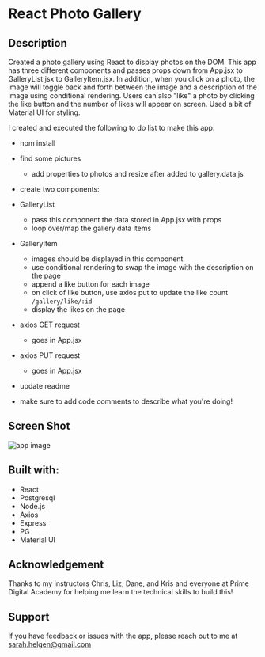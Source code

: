 # React Photo Gallery



## Description

Created a photo gallery using React to display photos on the DOM. This app has three different components and passes props down from App.jsx to GalleryList.jsx to GalleryItem.jsx. In addition, when you click on a photo, the image will toggle back and forth between the image and a description of the image using conditional rendering. Users can also "like" a photo by clicking the like button and the number of likes will appear on screen. Used a bit of Material UI for styling.

I created and executed the following to do list to make this app:

- npm install

- find some pictures
    - add properties to photos and resize after added to gallery.data.js

- create two components:
-   GalleryList
    -  pass this component the data stored in App.jsx with props 
    - loop over/map the gallery data items 
-  GalleryItem
    - images should be displayed in this component 
    - use conditional rendering to swap the image with the description on the page 
    - append a like button for each image 
    - on click of like button, use axios put to update the like count `/gallery/like/:id` 
    - display the likes on the page 

- axios GET request
    - goes in App.jsx

-  axios PUT request
    - goes in App.jsx

- update readme

- make sure to add code comments to describe what you're doing!




## Screen Shot
![app image](./wireframes/gallery-screenshot.png)

## Built with:

  - React
  - Postgresql
  - Node.js
  - Axios
  - Express
  - PG
  - Material UI

## Acknowledgement

Thanks to my instructors Chris, Liz, Dane, and Kris and everyone at Prime Digital Academy for helping me learn the technical skills to build this!

## Support

If you have feedback or issues with the app, please reach out to me at sarah.helgen@gmail.com



